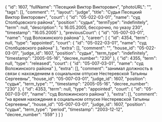 {
    "id": 1607,
    "fullName": "Песецкий Виктор Викторович",
    "photoURL": "",
    "tags": [],
    "comment": "",
    "layout": "judge",
    "title": "Судья Песецкий Виктор Викторович",
    "court": {
        "id": "05-022-03-01",
        "name": "суд Столбцовского района",
        "position": "судья",
        "termType": "indefinitely",
        "term": null,
        "description": "c 16.05.2005, бессрочно, по указу 230",
        "timestamp": "16.05.2005"
    },
    "previousCourt": {
        "id": "05-007-03-01",
        "name": "суд Воложинского района"
    },
    "career": [
        {
            "id": 4354,
            "term": null,
            "type": "appointed",
            "court": {
                "id": "05-022-03-01",
                "name": "суд Столбцовского района"
            },
            "extra": [],
            "comment": "",
            "house_id": "05-022-03-01",
            "judge_id": 1607,
            "position": "судья",
            "term_type": "indefinitely",
            "timestamp": "2005-05-16",
            "decree_number": "230"
        },
        {
            "id": 4355,
            "term": null,
            "type": "released",
            "court": {
                "id": "05-007-03-01",
                "name": "суд Воложинского района"
            },
            "extra": [],
            "comment": "занимал должность в связи с нахождением в социальном отпуске Нестеревской Татьяны Сергеевны",
            "house_id": "05-007-03-01",
            "judge_id": 1607,
            "position": "судья",
            "term_type": "",
            "timestamp": "2005-05-16",
            "decree_number": "230"
        },
        {
            "id": 4353,
            "term": null,
            "type": "appointed",
            "court": {
                "id": "05-007-03-01",
                "name": "суд Воложинского района"
            },
            "extra": [],
            "comment": "на время нахождения в социальном отпуске Нестеревской Татьяны Сергеевны",
            "house_id": "05-007-03-01",
            "judge_id": 1607,
            "position": "судья",
            "term_type": "period",
            "timestamp": "2003-12-12",
            "decree_number": "559"
        }
    ]
}